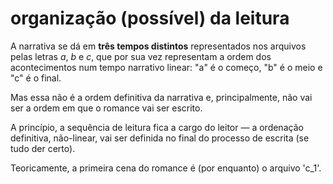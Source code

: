 
# organização (possível) da leitura

A narrativa se dá em **três tempos distintos** representados nos arquivos pelas letras _a_, _b_ e _c_, que por sua vez representam a ordem dos acontecimentos num tempo narrativo linear: "a" é o começo, "b" é o meio e "c" é o final.

Mas essa não é a ordem definitiva da narrativa e, principalmente, não vai ser a ordem em que o romance vai ser escrito.

A princípio, a sequência de leitura fica a cargo do leitor — a ordenação definitiva, não-linear, vai ser definida no final do processo de escrita (se tudo der certo).

Teoricamente, a primeira cena do romance é (por enquanto) o arquivo 'c_1'.
